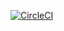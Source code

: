 [![CircleCI](https://circleci.com/gh/tallismgf/ReactWithTestAndCleanCode/tree/master.svg?style=svg)](https://circleci.com/gh/tallismgf/ReactWithTestAndCleanCode/tree/master)